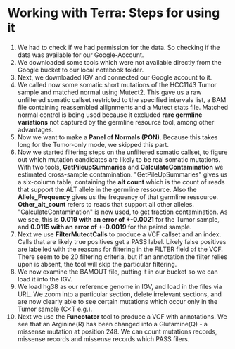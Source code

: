 # Working with Terra: Steps for using it

1. We had to check if we had permission for the data. So checking if the data was available for our Google-Account.
2. We downloaded some tools which were not available directly from the Google bucket to our local notebook folder.
3. Next, we downloaded IGV and connected our Google account to it.
4. We called now some somatic short mutations of the HCC1143 Tumor sample and matched normal using Mutect2. This gave us a raw unfiltered somatic callset restricted to the specified intervals list, a BAM file containing reassembled allignments and a Mutect stats file. Matched normal control is being used because it excluded **rare germline variations** not captured by the germline resource tool, among other advantages.
5. Now we want to make a **Panel of Normals (PON)**. Because this takes long for the Tumor-only mode, we skipped this part.
6. Now we started filtering steps on the unfiltered somatic callset, to figure out which mutation candidates are likely to be real somatic mutations. With two tools, **GetPileupSummaries** and **CalculateContamination** we estimated cross-sample contamination. "GetPileUpSummaries" gives us a six-column table, containing the **alt count** which is the count of reads that support the ALT allele in the germline ressource. Also the **Allele_Frequency** gives us the frequency of that germline ressource. **Other_alt_count** refers to reads that support all other alleles. "CalculateContamination" is now used, to get fraction contamination. As we see, this is **0.019 with an error of +-0.0021** for the Tumor sample, and **0.0115 with an error of +-0.0019** for the paired sample. 
7. Next we use **FilterMutectCalls** to produce a VCF callset and an index. Calls that are likely true positives get a PASS label. Likely false positives are labelled with the reasons for filtering in the FILTER field of the VCF. There seem to be 20 filtering criteria, but if an annotation the filter relies upon is absent, the tool will skip the particular filtering. 
8. We now examine the BAMOUT file, putting it in our bucket so we can load it into the IGV.
9. We load hg38 as our reference genome in IGV, and load in the files via URL. We zoom into a particular section, delete irrelevant sections, and are now clearly able to see certain mutations which occur only in the Tumor sample (C<T e.g.).  
10. Next we use the **Funcotator** tool to produce a VCF with annotations. We see that an Arginine(R) has been changed into a Glutamine(Q) - a missense mutation at position 248. We can count mutations records, missense records and missense records which PASS filers.
